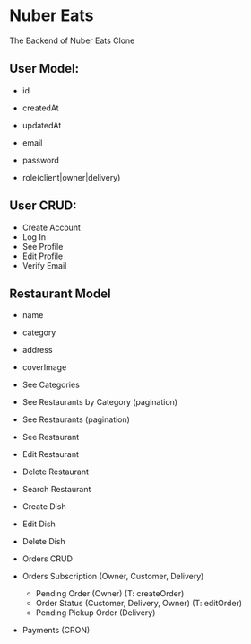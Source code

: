 # Nuber Eats

The Backend of Nuber Eats Clone

## User Model:

- id
- createdAt
- updatedAt

- email
- password
- role(client|owner|delivery)

## User CRUD:

- Create Account
- Log In
- See Profile
- Edit Profile
- Verify Email

## Restaurant Model

- name
- category
- address
- coverImage

- See Categories
- See Restaurants by Category (pagination)
- See Restaurants (pagination)
- See Restaurant

- Edit Restaurant
- Delete Restaurant
- Search Restaurant

- Create Dish
- Edit Dish
- Delete Dish

- Orders CRUD
- Orders Subscription (Owner, Customer, Delivery)

  - Pending Order (Owner) (T: createOrder)
  - Order Status (Customer, Delivery, Owner) (T: editOrder)
  - Pending Pickup Order (Delivery)

- Payments (CRON)
